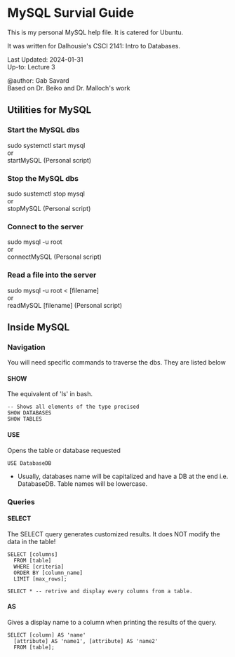 # MySQL Survial Guide
This is my personal MySQL help file. It is catered for Ubuntu.

It was written for Dalhousie's CSCI 2141: Intro to Databases.

Last Updated: 2024-01-31<br>
Up-to: Lecture 3

@author: Gab Savard<br>
Based on Dr. Beiko and Dr. Malloch's work

## Utilities for MySQL
### Start the MySQL dbs
sudo systemctl start mysql<br>or<br>startMySQL (Personal script)

### Stop the MySQL dbs
sudo sustemctl stop mysql<br>or<br>stopMySQL (Personal script)

### Connect to the server
sudo mysql -u root<br>or<br>connectMySQL (Personal script)

### Read a file into the server
sudo mysql -u root < [filename]<br>or<br>readMySQL [filename] (Personal script)

## Inside MySQL
### Navigation
You will need specific commands to traverse the dbs. They are listed below

#### SHOW
The equivalent of 'ls' in bash.
```mysql
-- Shows all elements of the type precised
SHOW DATABASES
SHOW TABLES
```
#### USE
Opens the table or database requested
```mysql
USE DatabaseDB
```
* Usually, databases name will be capitalized and have a DB at the end i.e. DatabaseDB. Table names will be lowercase.

### Queries
#### SELECT
The SELECT query generates customized results. It does NOT modify the data in the table!

```mysql
SELECT [columns]
  FROM [table]
  WHERE [criteria]
  ORDER BY [column_name]
  LIMIT [max_rows];

SELECT * -- retrive and display every columns from a table.
```
#### AS
Gives a display name to a column when printing the results of the query.
```mysql
SELECT [column] AS 'name'
  [attribute] AS 'name1', [attribute] AS 'name2'
  FROM [table];
